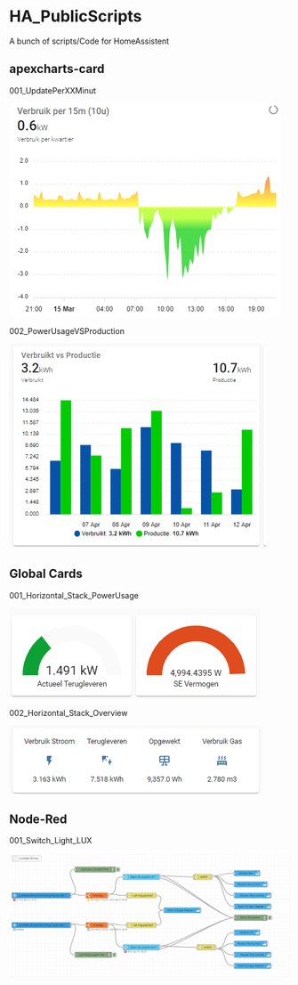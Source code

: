 # HA_PublicScripts

A bunch of scripts/Code for HomeAssistent

## apexcharts-card

001_UpdatePerXXMinut

![001_UpdatePerXXMinut](Lovelace_Dashboards/apexcharts-cards/001_UpdatePerXXMinute.png?raw=true "001_UpdatePerXXMinut")

002_PowerUsageVSProduction

![002_PowerUsageVSProduction](Lovelace_Dashboards/apexcharts-cards/002_PowerUsageVSProduction.png?raw=true "002_PowerUsageVSProduction")

## Global Cards

001_Horizontal_Stack_PowerUsage

![001_Horizontal_Stack_PowerUsage](Lovelace_Dashboards/Global_Cards/001_Horizontal_Stack_PowerUsage.png?raw=true "001_Horizontal_Stack_PowerUsage")

002_Horizontal_Stack_Overview

![002_Horizontal_Stack_Overview](Lovelace_Dashboards/Global_Cards/002_Horizontal_Stack_Overview.png?raw=true "002_Horizontal_Stack_Overview")

## Node-Red

001_Switch_Light_LUX

![001_Switch_Light_LUX](Node-Red/001_Switch_Light_LUX.png?raw=true "001_Switch_light_LUX")
